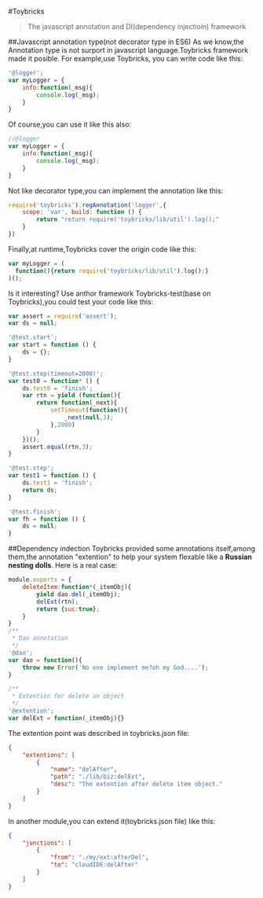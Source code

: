 #Toybricks 
>The javascript annotation and DI(dependency injectioin) framework

##Javascript annotation type(not decorator type in ES6)
As we know,the Annotation type is not surport in javascript language.Toybricks framework made it posible.
For example,use Toybricks, you can write code like this:

```js
'@logger';
var myLogger = {
    info:function(_msg){
        console.log(_msg);
    }
}
```

Of course,you can use it like this also:

```js
//@logger
var myLogger = {
    info:function(_msg){
        console.log(_msg);
    }
}
```

Not like decorator type,you can implement the annotation like this:

```js
require('toybricks').regAnnotation('logger',{
    scope: 'var', build: function () {
        return "return require('toybricks/lib/util').log();"
    }
})
```

Finally,at runtime,Toybricks cover the origin code like this:

```js
var myLogger = (
  function(){return require('toybricks/lib/util').log();}
)();
```

Is it interesting?
Use anthor framework Toybricks-test(base on Toybricks),you could test your code like this:

```js
var assert = require('assert');
var ds = null;

'@test.start';
var start = function () {
    ds = {};
}

'@test.step(timeout=2000)';
var test0 = function* () {
    ds.test0 = 'finish';
    var rtn = yield (function(){
        return function(_next){
            setTimeout(function(){
                _next(null,3);
            },2000)
        }
    })();
    assert.equal(rtn,3);
}

'@test.step';
var test1 = function () {
    ds.test1 = 'finish';
    return ds;
}

'@test.finish';
var fh = function () {
    ds = null;
}
```

##Dependency indection
Toybricks provided some annotations itself,among them,the annotation "extention" to help your system flexable like a **Russian nesting dolls**.
Here is a real case:

```js
module.exports = {
    deleteItem:function*(_itemObj){
        yield dao.del(_itemObj);
        delExt(rtn);
        return {suc:true};
    }
}
/**
 * Dao annotation
 */
'@dao';
var dao = function(){
    throw new Error('No one implement me?oh my God....');
}

/**
 * Extention for delete an object
 */
'@extention';
var delExt = function(_itemObj){}
```

The extention point was described in toybricks.json file:

```json
{
    "extentions": [
        {
            "name": "delAfter",
            "path": "./lib/biz:delExt",
            "desc": "The extention after delete item object."
        }
    ]
}
```

In another module,you can extend it(toybricks.json file) like this:

```json
{
    "junctions": [
        {
            "from": "./my/ext:afterDel",
            "to": "cloudIDE:delAfter"
        }
    ]
}
```